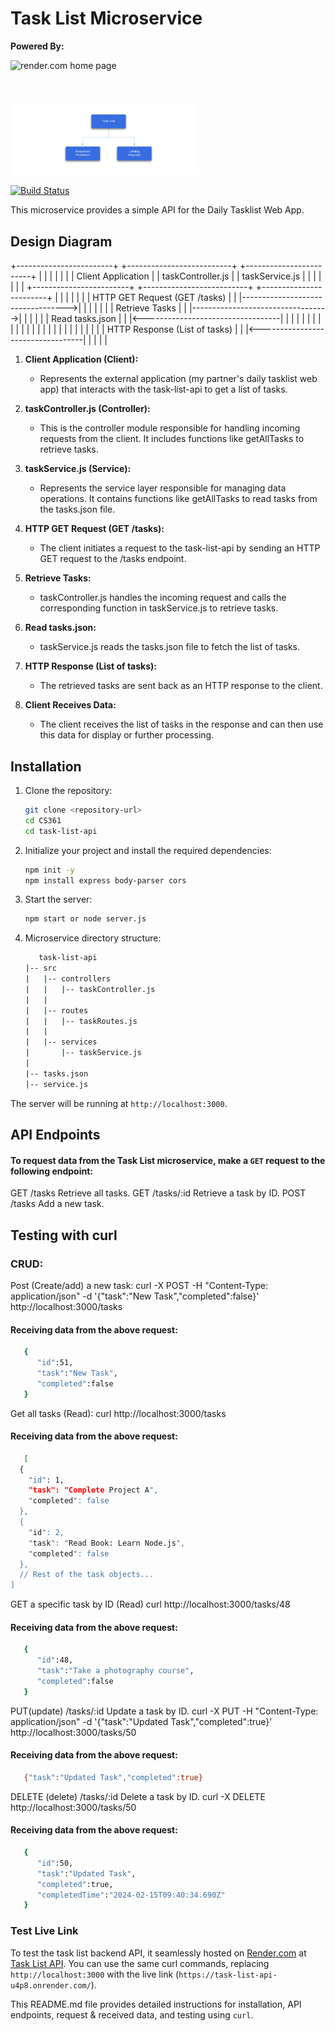 # Task List Microservice

**Powered By:**

<img width="100" alt="render.com home page" src="https://miro.medium.com/v2/resize:fit:1400/1*jTeoWjRlxkdBjwBV2sKTGg.png">

<svg width="110" height="21" viewBox="0 0 110 21" fill="none" xmlns="http://www.w3.org/2000/svg" aria-label="Render" class="fill-current"><path d="M38.1801 3.45902C41.7067 3.45902 43.9994 5.45905 43.9994 8.67133C43.9994 11.0232 42.6512 12.7708 40.5375 13.5165L44.6811 20.6218H41.6077L37.7421 13.8798H33.4728V20.6218H30.8259V3.45902H38.1801ZM33.469 5.84911V11.5165H38.0544C40.1567 11.5165 41.2421 10.3387 41.2421 8.67133C41.2421 6.96576 40.1605 5.84911 38.0544 5.84911H33.469Z"></path><path d="M51.4145 8.22773C54.9412 8.22773 57.2339 10.8587 57.2339 14.1093C57.2339 14.4878 57.2073 14.8817 57.1349 15.2718H47.7508C47.865 17.0921 49.4151 18.5223 51.506 18.5223C53.0179 18.5223 54.2252 17.876 55.1316 16.4496L56.9711 17.7919C55.8514 19.8149 53.6463 20.878 51.506 20.878C47.8536 20.878 45.1686 18.1705 45.1686 14.5682C45.1686 10.9467 47.7508 8.22773 51.4145 8.22773ZM54.7013 13.398C54.5489 11.6924 53.1284 10.4878 51.3879 10.4878C49.537 10.4878 48.124 11.6886 47.8117 13.398H54.7013Z"></path><path d="M59.5495 20.6218V8.48012H62.0555V10.0098C62.4592 9.39027 63.6055 8.22773 65.7725 8.22773C69.0973 8.22773 70.8492 10.3004 70.8492 13.2488V20.6218H68.3547V13.7804C68.3547 11.7689 67.2578 10.6063 65.3803 10.6063C63.5408 10.6063 62.044 11.7689 62.044 13.7804V20.6218H59.5495Z"></path><path d="M78.9766 8.22773C81.0293 8.22773 82.389 8.98491 83.284 10.136V2.81274H85.7785V20.6218H83.284V18.9659C82.389 20.117 81.0293 20.8742 78.9766 20.8742C75.5375 20.8742 72.9058 18.2164 72.9058 14.4878C72.9058 10.7555 75.5375 8.22773 78.9766 8.22773ZM75.3966 14.4878C75.3966 16.725 76.9466 18.6217 79.2774 18.6217C81.6082 18.6217 83.2687 16.725 83.2687 14.4878C83.2687 12.2507 81.593 10.4801 79.2774 10.4801C76.9466 10.4763 75.3966 12.2469 75.3966 14.4878Z"></path><path d="M94.1382 8.22773C97.6648 8.22773 99.9575 10.8587 99.9575 14.1093C99.9575 14.4878 99.9309 14.8817 99.8585 15.2718H90.4744C90.5886 17.0921 92.1387 18.5223 94.2295 18.5223C95.7415 18.5223 96.9488 17.876 97.8552 16.4496L99.6947 17.7919C98.575 19.8149 96.3699 20.878 94.2295 20.878C90.5772 20.878 87.8922 18.1705 87.8922 14.5682C87.8884 10.9467 90.4706 8.22773 94.1382 8.22773ZM97.4249 13.398C97.2725 11.6924 95.852 10.4878 94.1115 10.4878C92.2606 10.4878 90.8476 11.6886 90.5353 13.398H97.4249Z"></path><path d="M102.368 20.6218V8.48012H104.874V10.136C105.556 8.809 106.702 8.22773 108.024 8.22773C108.968 8.22773 109.688 8.52983 109.688 8.52983L109.425 10.832C109.288 10.7823 108.744 10.5528 107.952 10.5528C106.615 10.5528 104.878 11.2603 104.878 14.006V20.6218H102.368Z"></path><path d="M15.6491 0.00582604C12.9679 -0.120371 10.7133 1.81847 10.3286 4.373C10.3134 4.49154 10.2905 4.60627 10.2715 4.72099C9.67356 7.90268 6.88955 10.3119 3.5457 10.3119C2.35364 10.3119 1.23395 10.006 0.258977 9.47058C0.140914 9.40557 0 9.4897 0 9.62354V10.3081V20.6218H10.2677V12.8894C10.2677 11.4668 11.4178 10.3119 12.8346 10.3119H15.4015C18.3074 10.3119 20.6458 7.89121 20.5315 4.94662C20.4287 2.29649 18.2884 0.132023 15.6491 0.00582604Z"></path></svg>

<img width="300" alt="Task List request & receive data" src="api.png">

[![Build Status](https://travis-ci.org/joemccann/dillinger.svg?branch=master)](https://travis-ci.org/joemccann/dillinger)

This microservice provides a simple API for the Daily Tasklist Web App.

## Design Diagram

+------------------------+            +--------------------------+            +------------------------+
|                        |            |                          |            |                        |
|    Client Application  |            |   taskController.js      |            |    taskService.js      |
|                        |            |                          |            |                        |
+------------------------+            +--------------------------+            +------------------------+
          |                                   |                                   |
          |                                   |                                   |
          |    HTTP GET Request (GET /tasks)  |                                   |
          |---------------------------------->|                                   |
          |                                   |                                   |
          |                                   |    Retrieve Tasks                 |
          |                                   |---------------------------------->|
          |                                   |                                   |
          |                                   |           Read tasks.json         |
          |                                   |<----------------------------------|
          |                                   |                                   |
          |                                   |                                   |
          |                                   |                                   |
          |                                   |                                   |
          |                                   |                                   |
          |                                   |                                   |
          |                                   |                                   |
          |                                   |                                   |
          |    HTTP Response (List of tasks)  |                                   |
          |<----------------------------------|                                   |
          |                                   |                                   |

1. **Client Application (Client):**
   - Represents the external application (my partner's daily tasklist web app) that interacts with the task-list-api to get a list of tasks.

2. **taskController.js (Controller):**
   - This is the controller module responsible for handling incoming requests from the client. It includes functions like getAllTasks to retrieve tasks.

3. **taskService.js (Service):**
   - Represents the service layer responsible for managing data operations. It contains functions like getAllTasks to read tasks from the tasks.json file.

4. **HTTP GET Request (GET /tasks):**
   - The client initiates a request to the task-list-api by sending an HTTP GET request to the /tasks endpoint.

5. **Retrieve Tasks:**
   - taskController.js handles the incoming request and calls the corresponding function in taskService.js to retrieve tasks.

6. **Read tasks.json:**
   - taskService.js reads the tasks.json file to fetch the list of tasks.

7. **HTTP Response (List of tasks):**
   - The retrieved tasks are sent back as an HTTP response to the client.

8. **Client Receives Data:**
   - The client receives the list of tasks in the response and can then use this data for display or further processing.


## Installation

1. Clone the repository:

   ```bash
   git clone <repository-url>
   cd CS361
   cd task-list-api
   ```

2. Initialize your project and install the required dependencies:

   ```bash
   npm init -y
   npm install express body-parser cors
   ```

3. Start the server:

   ```bash
   npm start or node server.js
   ```

4. Microservice directory structure:

   ```bash
      task-list-api
   |-- src
   |   |-- controllers
   |   |   |-- taskController.js
   |   |
   |   |-- routes
   |   |   |-- taskRoutes.js
   |   |
   |   |-- services
   |       |-- taskService.js
   |
   |-- tasks.json
   |-- service.js

   ```

The server will be running at `http://localhost:3000`.

## API Endpoints

#### To request data from the Task List microservice, make a `GET` request to the following endpoint:

GET /tasks
Retrieve all tasks.
GET /tasks/:id
Retrieve a task by ID.
POST /tasks
Add a new task.

## Testing with curl

### CRUD:

Post (Create/add) a new task:
curl -X POST -H "Content-Type: application/json" -d '{"task":"New Task","completed":false}' http://localhost:3000/tasks

#### Receiving data from the above request:

```bash
   {
      "id":51,
      "task":"New Task",
      "completed":false
   }
```

Get all tasks (Read):
curl http://localhost:3000/tasks

#### Receiving data from the above request:

```bash
   [
  {
    "id": 1,
    "task": "Complete Project A",
    "completed": false
  },
  {
    "id": 2,
    "task": "Read Book: Learn Node.js",
    "completed": false
  },
  // Rest of the task objects...
]
```

GET a specific task by ID (Read)
curl http://localhost:3000/tasks/48

#### Receiving data from the above request:

```bash
   {
      "id":48,
      "task":"Take a photography course",
      "completed":false
   }
```

PUT(update) /tasks/:id
Update a task by ID.
curl -X PUT -H "Content-Type: application/json" -d '{"task":"Updated Task","completed":true}' http://localhost:3000/tasks/50

#### Receiving data from the above request:

```bash
   {"task":"Updated Task","completed":true}
```

DELETE (delete) /tasks/:id
Delete a task by ID.
curl -X DELETE http://localhost:3000/tasks/50

#### Receiving data from the above request:

```bash
   {
      "id":50,
      "task":"Updated Task",
      "completed":true,
      "completedTime":"2024-02-15T09:40:34.690Z"
   }
```

### Test Live Link

To test the task list backend API, it seamlessly hosted on [Render.com](https://render.com/) at [Task List API](https://task-list-api-u4p8.onrender.com/).
You can use the same curl commands, replacing `http://localhost:3000` with the live link (`https://task-list-api-u4p8.onrender.com/`).

This README.md file provides detailed instructions for installation, API endpoints, request & received data, and testing using `curl`.
